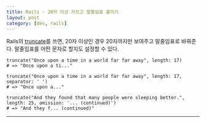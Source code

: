 ```yaml
---
title: Rails - 20자 이상 자르고 말줄임표 붙이기
layout: post
category: [dev, rails]
--- 
```


Rails의 [truncate][1]를 쓰면, 20자 이상인 경우 20자까지만 보여주고 말줄임표로 바꿔준다.
말줄임표를 어떤 문자로 할지도 설정할 수 있다.

    truncate("Once upon a time in a world far far away", length: 17)
    # => "Once upon a ti..."

    truncate("Once upon a time in a world far far away", length: 17, separator: ' ')
    # => "Once upon a..."

    truncate("And they found that many people were sleeping better.", length: 25, omission: '... (continued)')
    # => "And they f... (continued)"


---


[1]: http://api.rubyonrails.org/classes/ActionView/Helpers/TextHelper.html#method-i-truncate